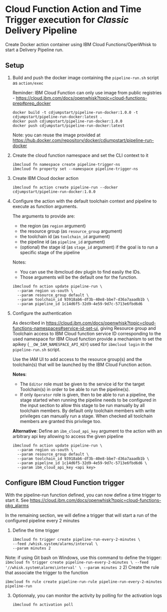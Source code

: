 Cloud Function Action and Time Trigger execution for _Classic_ Delivery Pipeline
================

Create Docker action container using IBM Cloud Functions/OpenWhisk to start a Delivery Pipeline run.

## Setup

1) Build and push the docker image containing the `pipeline-run.sh` script as `action/exec`

   Reminder: IBM Cloud Function can only use image from public registries - https://cloud.ibm.com/docs/openwhisk?topic=cloud-functions-prep#prep_docker
   ```
   docker build -t cdjumpstart/pipeline-run-docker:1.0.0 -t cdjumpstart/pipeline-run-docker:latest .
   docker push cdjumpstart/pipeline-run-docker:1.0.0
   docker push cdjumpstart/pipeline-run-docker:latest
   ```
   Note: you can reuse the image provided at https://hub.docker.com/repository/docker/cdjumpstart/pipeline-run-docker

2) Create the cloud function namespace and set the CLI context to it
   ```
   ibmcloud fn namespace create pipeline-trigger-ns
   ibmcloud fn property set --namespace pipeline-trigger-ns
   ```

3) Create IBM Cloud docker action
   ```
   ibmcloud fn action create pipeline-run --docker cdjumpstart/pipeline-run-docker:1.0.0
   ```

4) Configure the action with the default toolchain context and pipeline to execute as function arguments.

   The arguments to provide are:
   - the region (as `region` argument)
   - the resource group (as `resource_group` argument)
   - the toolchain id (as `toolchain_id` argument)
   - the pipeline id (as `pipeline_id` argument)
   - (optional) the stage id (as `stage_id` argument) if the goal is to run a specific stage of the pipeline

   Notes: 
   - You can use the ibmcloud dev plugin to find easily the IDs.
   - Those arguments will be the default one for the function.
   ```
   ibmcloud fn action update pipeline-run \
     --param region us-south \
     --param resource_group default \
     --param toolchain_id 93918ab6-df3b-40e8-bbe7-d36a7aaadb1b \
     --param pipeline_id 1c14d6f5-32d9-4e59-9d7c-5713e6fbd6d6
   ```
5) Configure the authentication

   As described in https://cloud.ibm.com/docs/openwhisk?topic=cloud-functions-namespaces#service-id-set-ui, giving Resource group and Toolchain access to IBM Cloud function service ID corresponding to the used namespace for IBM Cloud function provide a mechanism to set the apikey (`__OW_IAM_NAMESPACE_API_KEY`) used for `ibmcloud login` in the `pipeline-run.sh` script.

   Use the IAM UI to add access to the resource group(s) and the toolchain(s) that will be launched by the IBM Cloud Function action.
   
   __Notes__:
   - The `Editor` role must be given to the service id for the target Toolchain(s) in order to be able to run the pipeline(s).
   - If only `Operator` role is given, then to be able to run a pipeline, the stage started when running the pipeline needs to be configured in the input section to allow this stage to be run manually by all toolchain members. By default only toolchain members with write privileges can manually run a stage. When checked all toolchain members are granted this privilege too.


   __Alternative__: Define an `ibm_cloud_api_key` argument to the action with an arbitrary api key allowing to access the given pipeline
   ```
   ibmcloud fn action update pipeline-run \
     --param region us-south \
     --param resource_group default \
     --param toolchain_id 93918ab6-df3b-40e8-bbe7-d36a7aaadb1b \
     --param pipeline_id 1c14d6f5-32d9-4e59-9d7c-5713e6fbd6d6 \
     --param ibm_cloud_api_key <api key>
   ```
## Configure IBM Cloud Function trigger
With the pipeline-run function defined, you can now define a time trigger to start it.
See https://cloud.ibm.com/docs/openwhisk?topic=cloud-functions-pkg_alarms

In the remaining section, we will define a trigger that will start a run of the configured pipeline every 2 minutes
1) Define the time trigger
    ```
    ibmcloud fn trigger create pipeline-run-every-2-minutes \
    --feed /whisk.system/alarms/interval \
    --param minutes 2
    ```
Note: if using Git bash on Windows, use this command to define the trigger:
    ```
    ibmcloud fn trigger create pipeline-run-every-2-minutes \
    --feed '//whisk.system\alarms\interval' \
    --param minutes 2
    ```
2) Create the rule that associate the trigger to the function
   ```
   ibmcloud fn rule create pipeline-run-rule pipeline-run-every-2-minutes pipeline-run
   ```
3) Optionnaly, you can monitor the activity by polling for the activation logs
   ```
   ibmcloud fn activation poll
   ```
  

